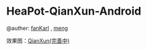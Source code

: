 # HeaPot-QianXun-Android

@auther: [fanKarl](https://github.com/fanKarl) , [meng](https://github.com/xmysg)

效果图：[QianXun(完善中)](https://xd.adobe.com/view/fdf3443b-0f5f-493d-4a25-bdc06274565f/)
